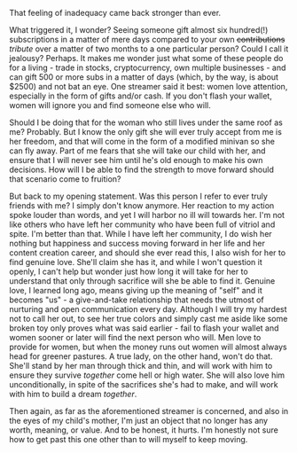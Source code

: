 That feeling of inadequacy came back stronger than ever.

What triggered it, I wonder?  Seeing someone gift almost six hundred(!) subscriptions in a matter of mere days compared to your own ~~contributions~~ *tribute* over a matter of two months to a one particular person?  Could I call it jealousy?  Perhaps.  It makes me wonder just what some of these people do for a living - trade in stocks, cryptocurrency, own multiple businesses - and can gift 500 or more subs in a matter of days (which, by the way, is about $2500) and not bat an eye.  One streamer said it best: women love attention, especially in the form of gifts and/or cash.  If you don't flash your wallet, women will ignore you and find someone else who will.

Should I be doing that for the woman who still lives under the same roof as me?  Probably.  But I know the only gift she will ever truly accept from me is her freedom, and that will come in the form of a modified minivan so she can fly away.  Part of me fears that she will take our child with her, and ensure that I will never see him until he's old enough to make his own decisions.  How will I be able to find the strength to move forward should that scenario come to fruition?

But back to my opening statement.  Was this person I refer to ever truly friends with me?  I simply don't know anymore.  Her reaction to my action spoke louder than words, and yet I will harbor no ill will towards her.  I'm not like others who have left her community who have been full of vitriol and spite.  I'm better than that.  While I have left her community, I do wish her nothing but happiness and success moving forward in her life and her content creation career, and should she ever read this, I also wish for her to find genuine love.  She'll claim she has it, and while I won't question it openly, I can't help but wonder just how long it will take for her to understand that only through sacrifice will she be able to find it.  Genuine love, I learned long ago, means giving up the meaning of "self" and it becomes "us" - a give-and-take relationship that needs the utmost of nurturing and open communication every day.  Although I will try my hardest not to call her out, to see her true colors and simply cast me aside like some broken toy only proves what was said earlier - fail to flash your wallet and women sooner or later will find the next person who will.  Men love to provide for women, but when the money runs out women will almost always head for greener pastures.  A true lady, on the other hand, won't do that.  She'll stand by her man through thick and thin, and will work with him to ensure they survive *together* come hell or high water.  She will also love him unconditionally, in spite of the sacrifices she's had to make, and will work with him to build a dream *together*.

Then again, as far as the aforementioned streamer is concerned, and also in the eyes of my child's mother, I'm just an object that no longer has any worth, meaning, or value.  And to be honest, it hurts.  I'm honestly not sure how to get past this one other than to will myself to keep moving.


